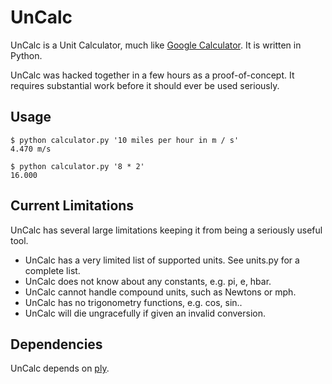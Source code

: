 # UnCalc

UnCalc is a Unit Calculator, much like
[Google Calculator](http://www.google.com/intl/en/help/features.html#calculator).
It is written in Python.

UnCalc was hacked together in a few hours as a proof-of-concept. It requires 
substantial work before it should ever be used seriously.

## Usage

    $ python calculator.py '10 miles per hour in m / s'
    4.470 m/s
    
    $ python calculator.py '8 * 2'
    16.000

## Current Limitations

UnCalc has several large limitations keeping it from being a seriously
useful tool.

  * UnCalc has a very limited list of supported units. See units.py for a 
    complete list.
  * UnCalc does not know about any constants, e.g. pi, e, hbar.
  * UnCalc cannot handle compound units, such as Newtons or mph.
  * UnCalc has no trigonometry functions, e.g. cos, sin..
  * UnCalc will die ungracefully if given an invalid conversion.

## Dependencies

UnCalc depends on [ply](http://www.dabeaz.com/ply/).
